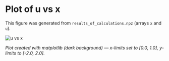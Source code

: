 # Plot of u vs x

This figure was generated from `results_of_calculations.npz` (arrays `x` and `u`).

![u vs x](plot_u_vs_x.png)

*Plot created with matplotlib (dark background) — x-limits set to [0.0, 1.0], y-limits to [-2.0, 2.0].*
